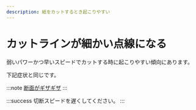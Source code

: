 ```yaml
---
description: 紙をカットするとき起こりやすい
---
```


# カットラインが細かい点線になる

弱いパワーかつ早いスピードでカットする時に起こりやすい傾向にあります。

下記症状と同じです。

:::note
[断面がギザギザ](/docs/result/notoraburu/kattoshitanogagizagiza)
:::

:::success
切断スピードを遅くしてください。
:::
